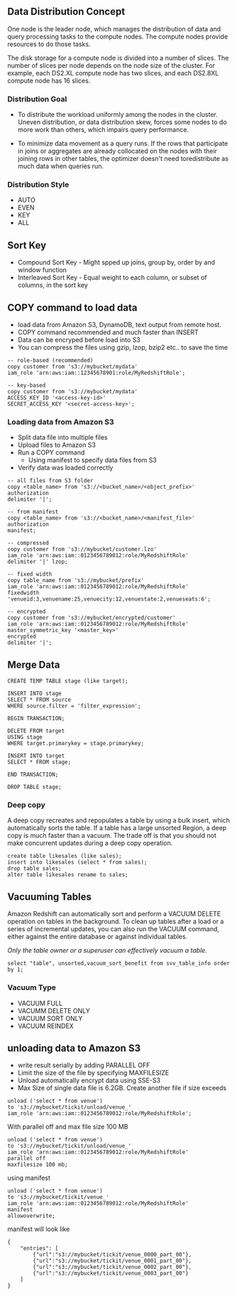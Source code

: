 ## Data Distribution Concept
One node is the leader node, which manages the distribution of data and query processing tasks to the compute nodes. The compute nodes provide resources to do those tasks.

The disk storage for a compute node is divided into a number of slices. The number of slices per node depends on the node size of the cluster. For example, each DS2.XL compute node has two slices, and each DS2.8XL compute node has 16 slices.

### Distribution Goal
- To distribute the workload uniformly among the nodes in the cluster. Uneven distribution, or data distribution skew, forces some nodes to do more work than others, which impairs query performance.

- To minimize data movement as a query runs. If the rows that participate in joins or aggregates are already collocated on the nodes with their joining rows in other tables, the optimizer doesn't need toredistribute as much data when queries run.

### Distribution Style
- AUTO
- EVEN
- KEY
- ALL

## Sort Key
- Compound Sort Key - Might spped up joins, group by, order by and window function
- Interleaved Sort Key - Equal weight to each column, or subset of columns, in the sort key

## COPY command to load data
 - load data from Amazon S3, DynamoDB, text output from remote host.
 - COPY command recommended and much faster than INSERT
 - Data can be encryped before load into S3
 - You can compress the files using gzip, lzop, bzip2 etc.. to save the time

 ```
 -- role-based (recommended)
copy customer from 's3://mybucket/mydata'
iam_role 'arn:aws:iam::12345678901:role/MyRedshiftRole';

-- key-based
copy customer from 's3://mybucket/mydata'
ACCESS_KEY_ID '<access-key-id>'
SECRET_ACCESS_KEY '<secret-access-key>';
 ```

 ### Loading data from Amazon S3
 - Split data file into multiple files
 - Upload files to Amazon S3
 - Run a COPY command
    - Using manifest to specify data files from S3
 - Verify data was loaded correctly

 ```
 -- all files from S3 folder
 copy <table_name> from 's3://<bucket_name>/<object_prefix>'
 authorization
 delimiter '|';

-- from manifest
copy <table_name> from 's3://<bucket_name>/<manifest_file>'
 authorization
 manifest;

 -- compressed
copy customer from 's3://mybucket/customer.lzo'
iam_role 'arn:aws:iam::0123456789012:role/MyRedshiftRole'
delimiter '|' lzop;

-- fixed width 
copy table_name from 's3://mybucket/prefix'
iam_role 'arn:aws:iam::0123456789012:role/MyRedshiftRole'
fixedwidth 'venueid:3,venuename:25,venuecity:12,venuestate:2,venueseats:6';

-- encrypted
copy customer from 's3://mybucket/encrypted/customer'
iam_role 'arn:aws:iam::0123456789012:role/MyRedshiftRole'
master_symmetric_key '<master_key>'
encrypted
delimiter '|';
 ```

 ## Merge Data
 ```
CREATE TEMP TABLE stage (like target);

INSERT INTO stage
SELECT * FROM source
WHERE source.filter = 'filter_expression';

BEGIN TRANSACTION;

DELETE FROM target
USING stage
WHERE target.primarykey = stage.primarykey;

INSERT INTO target
SELECT * FROM stage;

END TRANSACTION;

DROP TABLE stage;
 ```

### Deep copy
A deep copy recreates and repopulates a table by using a bulk insert, which automatically sorts the table. If a table has a large unsorted Region, a deep copy is much faster than a vacuum. The trade off is that you should not make concurrent updates during a deep copy operation.
```
create table likesales (like sales);
insert into likesales (select * from sales);
drop table sales;
alter table likesales rename to sales;
```

## Vacuuming Tables
Amazon Redshift can automatically sort and perform a VACUUM DELETE operation on tables in the background. To clean up tables after a load or a series of incremental updates, you can also run the VACUUM command, either against the entire database or against individual tables.

*Only the table owner or a superuser can effectively vacuum a table.* 

```
select "table", unsorted,vacuum_sort_benefit from svv_table_info order by 1;
```
### Vacuum Type
- VACUUM FULL
- VACUMM DELETE ONLY
- VACUUM SORT ONLY
- VACUUM REINDEX

## unloading data to Amazon S3
- write result serially by adding PARALLEL OFF
- Limit the size of the file by specifying MAXFILESIZE
- Unload automatically encrypt data using SSE-S3
- Max Size of single data file is 6.2GB. Create another file if size exceeds

```
unload ('select * from venue')
to 's3://mybucket/tickit/unload/venue_'
iam_role 'arn:aws:iam::0123456789012:role/MyRedshiftRole';
```

With parallel off and max file size 100 MB
```
unload ('select * from venue')
to 's3://mybucket/tickit/unload/venue_'
iam_role 'arn:aws:iam::0123456789012:role/MyRedshiftRole'
parallel off
maxfilesize 100 mb;
```
using manifest

```
unload ('select * from venue')
to 's3://mybucket/tickit/venue_'
iam_role 'arn:aws:iam::0123456789012:role/MyRedshiftRole'
manifest
allowoverwrite;
```
manifest will look like 
```
{
    "entries": [
        {"url":"s3://mybucket/tickit/venue_0000_part_00"},
        {"url":"s3://mybucket/tickit/venue_0001_part_00"},
        {"url":"s3://mybucket/tickit/venue_0002_part_00"},
        {"url":"s3://mybucket/tickit/venue_0003_part_00"}
    ]
}
```


